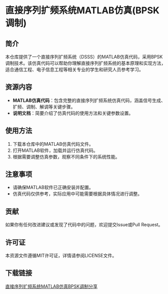 # 直接序列扩频系统MATLAB仿真(BPSK调制)

## 简介
本仓库提供了一个直接序列扩频系统（DSSS）的MATLAB仿真代码，采用BPSK调制技术。该仿真代码可以帮助你理解直接序列扩频系统的基本原理和实现方法，适合通信工程、电子信息工程等相关专业的学生和研究人员参考学习。

## 资源内容
- **MATLAB仿真代码**：包含完整的直接序列扩频系统仿真代码，涵盖信号生成、扩频、调制、解调等关键步骤。
- **说明文档**：简要介绍了仿真代码的使用方法和关键参数设置。

## 使用方法
1. 下载本仓库中的MATLAB仿真代码文件。
2. 打开MATLAB软件，加载并运行仿真代码。
3. 根据需要调整仿真参数，观察不同条件下的系统性能。

## 注意事项
- 请确保MATLAB软件已正确安装并配置。
- 仿真代码仅供参考，实际应用中可能需要根据具体情况进行调整。

## 贡献
如果你有任何改进建议或发现了代码中的问题，欢迎提交Issue或Pull Request。

## 许可证
本资源文件遵循MIT许可证，详情请参阅LICENSE文件。

## 下载链接

[直接序列扩频系统MATLAB仿真BPSK调制分享](https://pan.quark.cn/s/120a43b64bac)